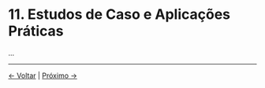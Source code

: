 # 11. Estudos de Caso e Aplicações Práticas

...

---
<div class="navigation-links">
<a href="../10_Contexto_Histórico/" class="nav-link prev-link">← Voltar</a> | <a href="../12_Críticas_e_Contra_argumentos/" class="nav-link next-link">Próximo →</a>
</div>
